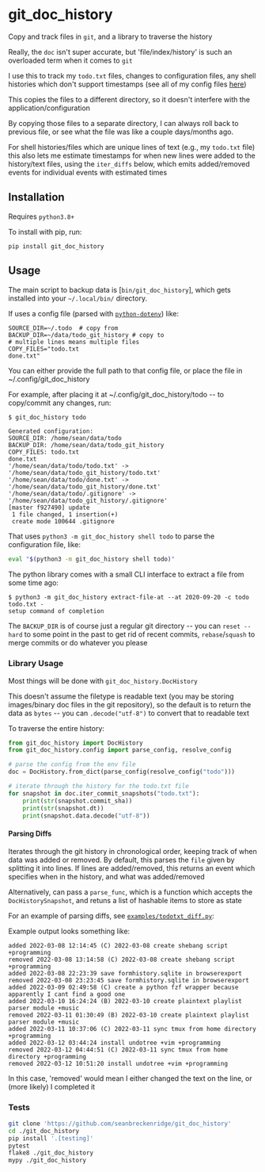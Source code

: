 # git_doc_history

Copy and track files in `git`, and a library to traverse the history

Really, the `doc` isn't super accurate, but 'file/index/history' is such an overloaded term when it comes to `git`

I use this to track my `todo.txt` files, changes to configuration files, any shell histories which don't support timestamps (see all of my config files [here](https://github.com/seanbreckenridge/dotfiles/tree/master/.config/git_doc_history))

This copies the files to a different directory, so it doesn't interfere with the application/configuration

By copying those files to a separate directory, I can always roll back to previous file, or see what the file was like a couple days/months ago.

For shell histories/files which are unique lines of text (e.g., my `todo.txt` file) this also lets me estimate timestamps for when new lines were added to the history/text files, using the `iter_diffs` below, which emits added/removed events for individual events with estimated times

## Installation

Requires `python3.8+`

To install with pip, run:

```
pip install git_doc_history
```

## Usage

The main script to backup data is [`bin/git_doc_history`], which gets installed into your `~/.local/bin/` directory.

If uses a config file (parsed with [`python-dotenv`](https://github.com/theskumar/python-dotenv)) like:

```
SOURCE_DIR=~/.todo  # copy from
BACKUP_DIR=~/data/todo_git_history # copy to
# multiple lines means multiple files
COPY_FILES="todo.txt
done.txt"
```

You can either provide the full path to that config file, or place the file in ~/.config/git_doc_history

For example, after placing it at ~/.config/git_doc_history/todo -- to copy/commit any changes, run:

```bash
$ git_doc_history todo
```

```
Generated configuration:
SOURCE_DIR: /home/sean/data/todo
BACKUP_DIR: /home/sean/data/todo_git_history
COPY_FILES: todo.txt
done.txt
'/home/sean/data/todo/todo.txt' -> '/home/sean/data/todo_git_history/todo.txt'
'/home/sean/data/todo/done.txt' -> '/home/sean/data/todo_git_history/done.txt'
'/home/sean/data/todo/.gitignore' -> '/home/sean/data/todo_git_history/.gitignore'
[master f927490] update
 1 file changed, 1 insertion(+)
 create mode 100644 .gitignore
```

That uses `python3 -m git_doc_history shell todo` to parse the configuration file, like:

```bash
eval "$(python3 -m git_doc_history shell todo)"
```

The python library comes with a small CLI interface to extract a file from some time ago:

```
$ python3 -m git_doc_history extract-file-at --at 2020-09-20 -c todo todo.txt -
setup command of completion
```

The `BACKUP_DIR` is of course just a regular git directory -- you can `reset --hard` to some point in the past to get rid of recent commits, `rebase`/`squash` to merge commits or do whatever you please

### Library Usage

Most things will be done with `git_doc_history.DocHistory`

This doesn't assume the filetype is readable text (you may be storing images/binary doc files in the git repository), so the default is to return the data as `bytes` -- you can `.decode("utf-8")` to convert that to readable text

To traverse the entire history:

```python
from git_doc_history import DocHistory
from git_doc_history.config import parse_config, resolve_config

# parse the config from the env file
doc = DocHistory.from_dict(parse_config(resolve_config("todo")))

# iterate through the history for the todo.txt file
for snapshot in doc.iter_commit_snapshots("todo.txt"):
    print(str(snapshot.commit_sha))
    print(str(snapshot.dt))
    print(snapshot.data.decode("utf-8"))
```

#### Parsing Diffs

Iterates through the git history in chronological order, keeping track
of when data was added or removed. By default, this parses the `file`
given by splitting it into lines. If lines are added/removed, this returns an
event which specifies when in the history, and what was added/removed

Alternatively, can pass a `parse_func`, which is a function which
accepts the `DocHistorySnapshot`, and retuns a list of hashable items
to store as state

For an example of parsing diffs, see [`examples/todotxt_diff.py`](examples/todotxt_diff.py):

Example output looks something like:

```
added 2022-03-08 12:14:45 (C) 2022-03-08 create shebang script +programming
removed 2022-03-08 13:14:58 (C) 2022-03-08 create shebang script +programming
added 2022-03-08 22:23:39 save formhistory.sqlite in browserexport
removed 2022-03-08 23:23:45 save formhistory.sqlite in browserexport
added 2022-03-09 02:49:58 (C) create a python fzf wrapper because apparently I cant find a good one
added 2022-03-10 16:24:24 (B) 2022-03-10 create plaintext playlist parser module +music
removed 2022-03-11 01:30:49 (B) 2022-03-10 create plaintext playlist parser module +music
added 2022-03-11 10:37:06 (C) 2022-03-11 sync tmux from home directory +programming
added 2022-03-12 03:44:24 install undotree +vim +programming
removed 2022-03-12 04:44:51 (C) 2022-03-11 sync tmux from home directory +programming
removed 2022-03-12 10:51:20 install undotree +vim +programming
```

In this case, 'removed' would mean I either changed the text on the line, or (more likely) I completed it

### Tests

```bash
git clone 'https://github.com/seanbreckenridge/git_doc_history'
cd ./git_doc_history
pip install '.[testing]'
pytest
flake8 ./git_doc_history
mypy ./git_doc_history
```

